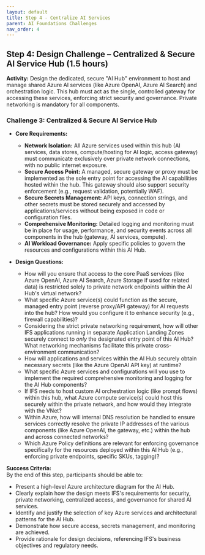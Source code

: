 ```yaml
---
layout: default
title: Step 4 - Centralize AI Services
parent: AI Foundations Challenges
nav_order: 4
---
```


## Step 4: Design Challenge – Centralized & Secure AI Service Hub (1.5 hours)

**Activity:** Design the dedicated, secure "AI Hub" environment to host and manage shared Azure AI services (like Azure OpenAI, Azure AI Search) and orchestration logic. This hub must act as the single, controlled gateway for accessing these services, enforcing strict security and governance. Private networking is mandatory for all components.

### Challenge 3: Centralized & Secure AI Service Hub

* **Core Requirements:**
    * **Network Isolation:** All Azure services used within this hub (AI services, data stores, compute/hosting for AI logic, access gateway) must communicate exclusively over private network connections, with no public internet exposure.
    * **Secure Access Point:** A managed, secure gateway or proxy must be implemented as the sole entry point for accessing the AI capabilities hosted within the hub. This gateway should also support security enforcement (e.g., request validation, potentially WAF).
    * **Secure Secrets Management:** API keys, connection strings, and other secrets must be stored securely and accessed by applications/services without being exposed in code or configuration files.
    * **Comprehensive Monitoring:** Detailed logging and monitoring must be in place for usage, performance, and security events across all components in the hub (gateway, AI services, compute).
    * **AI Workload Governance:** Apply specific policies to govern the resources and configurations within this AI Hub.

* **Design Questions:**
    * How will you ensure that access to the core PaaS services (like Azure OpenAI, Azure AI Search, Azure Storage if used for related data) is restricted solely to private network endpoints within the AI Hub's virtual network?
    * What specific Azure service(s) could function as the secure, managed entry point (reverse proxy/API gateway) for AI requests into the hub? How would you configure it to enhance security (e.g., firewall capabilities)?
    * Considering the strict private networking requirement, how will other IFS applications running in separate Application Landing Zones securely connect to *only* the designated entry point of this AI Hub? What networking mechanisms facilitate this private cross-environment communication?
    * How will applications and services within the AI Hub securely obtain necessary secrets (like the Azure OpenAI API key) at runtime?
    * What specific Azure services and configurations will you use to implement the required comprehensive monitoring and logging for the AI Hub components?
    * If IFS needs to host custom AI orchestration logic (like prompt flows) within this hub, what Azure compute service(s) could host this securely within the private network, and how would they integrate with the VNet?
    * Within Azure, how will internal DNS resolution be handled to ensure services correctly resolve the private IP addresses of the various components (like Azure OpenAI, the gateway, etc.) within the hub and across connected networks?
    * Which Azure Policy definitions are relevant for enforcing governance specifically for the resources deployed within this AI Hub (e.g., enforcing private endpoints, specific SKUs, tagging)?

**Success Criteria:**  
By the end of this step, participants should be able to:
- Present a high-level Azure architecture diagram for the AI Hub.
- Clearly explain how the design meets IFS's requirements for security, private networking, centralized access, and governance for shared AI services.
- Identify and justify the selection of key Azure services and architectural patterns for the AI Hub.
- Demonstrate how secure access, secrets management, and monitoring are achieved.
- Provide rationale for design decisions, referencing IFS's business objectives and regulatory needs.